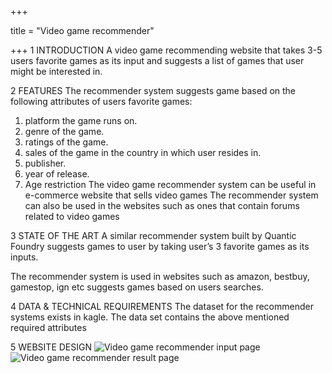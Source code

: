 +++

title = "Video game recommender"

+++
1 INTRODUCTION
A video game recommending website that takes 3-5 users favorite games as its input and suggests a list of games that user might be interested in.


2 FEATURES
The recommender system suggests game based on the following attributes of users favorite games:
  1. platform the game runs on.
  2. genre of the game.
  3. ratings of the game.
  4. sales of the game in the country in which user resides in.
  5. publisher.
  6. year of release.
  7. Age restriction
The video game recommender system can be useful in e-commerce website that sells video games
The recommender system can also be used in the websites such as ones that contain forums related
to video games

3 STATE OF THE ART
A similar recommender system built by Quantic Foundry suggests games to user by taking user’s 3
favorite games as its inputs.

The recommender system is used in websites such as amazon, bestbuy, gamestop, ign etc
suggests games based on users searches.

4 DATA & TECHNICAL REQUIREMENTS
The dataset for the recommender systems exists in kagle. The data set contains the above mentioned
required attributes


5 WEBSITE DESIGN
![Video game recommender input page](/img/recommender_input.png)
![Video game recommender result page](/img/recommender_result.png)




